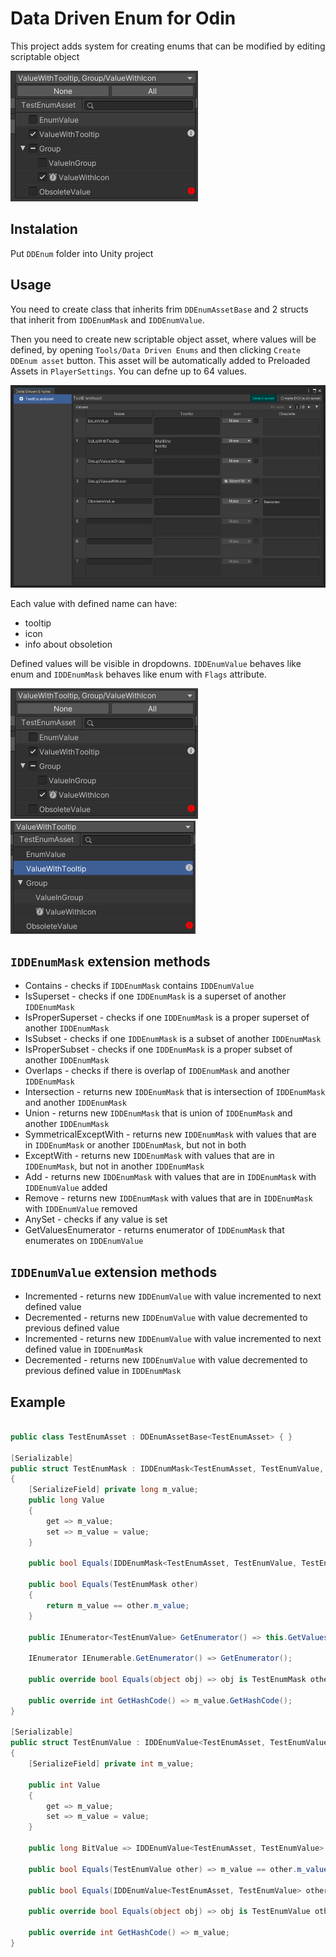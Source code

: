 # Data Driven Enum for Odin

This project adds system for creating enums that can be modified by editing scriptable object

![](Images/MaskDropdown.png)

## Instalation

Put `DDEnum` folder into Unity project

## Usage

You need to create class that inherits frim `DDEnumAssetBase` and 2 structs that inherit from `IDDEnumMask` and `IDDEnumValue`.

Then you need to create new scriptable object asset, where values will be defined, by opening `Tools/Data Driven Enums` and then clicking `Create DDEnum asset` button. This asset will be automatically added to Preloaded Assets in `PlayerSettings`. You can defne up to 64 values.

![](Images/EnumWindow.PNG)

Each value with defined name can have:
- tooltip
- icon
- info about obsoletion

Defined values will be visible in dropdowns. `IDDEnumValue` behaves like enum and `IDDEnumMask` behaves like enum with `Flags` attribute.

![](Images/MaskDropdown.png) ![](Images/ValueDropdown.png)

## `IDDEnumMask` extension methods

- Contains - checks if `IDDEnumMask` contains `IDDEnumValue`
- IsSuperset - checks if one `IDDEnumMask` is a superset of another `IDDEnumMask`
- IsProperSuperset - checks if one `IDDEnumMask` is a proper superset of another `IDDEnumMask`
- IsSubset - checks if one `IDDEnumMask` is a subset of another `IDDEnumMask`
- IsProperSubset - checks if one `IDDEnumMask` is a proper subset of another `IDDEnumMask`
- Overlaps - checks if there is overlap of `IDDEnumMask` and another `IDDEnumMask`
- Intersection - returns new `IDDEnumMask` that is intersection of `IDDEnumMask` and another `IDDEnumMask`
- Union - returns new `IDDEnumMask` that is union of `IDDEnumMask` and another `IDDEnumMask`
- SymmetricalExceptWith - returns new `IDDEnumMask` with values that are in `IDDEnumMask` or another `IDDEnumMask`, but not in both
- ExceptWith - returns new `IDDEnumMask` with values that are in `IDDEnumMask`, but not in another `IDDEnumMask`
- Add - returns new `IDDEnumMask` with values that are in `IDDEnumMask` with `IDDEnumValue` added
- Remove - returns new `IDDEnumMask` with values that are in `IDDEnumMask` with `IDDEnumValue` removed
- AnySet - checks if any value is set
- GetValuesEnumerator - returns enumerator of `IDDEnumMask` that enumerates on `IDDEnumValue`

## `IDDEnumValue` extension methods

- Incremented - returns new `IDDEnumValue` with value incremented to next defined value
- Decremented - returns new `IDDEnumValue` with value decremented to previous defined value
- Incremented - returns new `IDDEnumValue` with value incremented to next defined value in `IDDEnumMask`
- Decremented - returns new `IDDEnumValue` with value decremented to previous defined value in `IDDEnumMask`

## Example

``` cs

public class TestEnumAsset : DDEnumAssetBase<TestEnumAsset> { }

[Serializable]
public struct TestEnumMask : IDDEnumMask<TestEnumAsset, TestEnumValue, TestEnumMask>, IEquatable<TestEnumMask>
{
	[SerializeField] private long m_value;
	public long Value
	{
		get => m_value;
		set => m_value = value;
	}

	public bool Equals(IDDEnumMask<TestEnumAsset, TestEnumValue, TestEnumMask> other) => other != null && other.Value == m_value;

	public bool Equals(TestEnumMask other)
	{
		return m_value == other.m_value;
	}

	public IEnumerator<TestEnumValue> GetEnumerator() => this.GetValuesEnumerator();

	IEnumerator IEnumerable.GetEnumerator() => GetEnumerator();

	public override bool Equals(object obj) => obj is TestEnumMask other && Equals(other);

	public override int GetHashCode() => m_value.GetHashCode();
}

[Serializable]
public struct TestEnumValue : IDDEnumValue<TestEnumAsset, TestEnumValue>, IEquatable<TestEnumValue>
{
	[SerializeField] private int m_value;

	public int Value
	{
		get => m_value;
		set => m_value = value;
	}

	public long BitValue => IDDEnumValue<TestEnumAsset, TestEnumValue>.GetBitValue(this);

	public bool Equals(TestEnumValue other) => m_value == other.m_value;

	public bool Equals(IDDEnumValue<TestEnumAsset, TestEnumValue> other) => other != null && m_value == other.Value;

	public override bool Equals(object obj) => obj is TestEnumValue other && Equals(other);

	public override int GetHashCode() => m_value;
}


```
